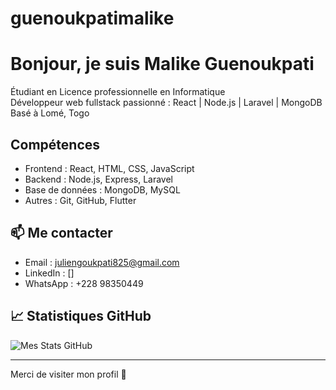 # guenoukpatimalike
#  Bonjour, je suis Malike Guenoukpati

Étudiant en Licence professionnelle en Informatique  
Développeur web fullstack passionné : React | Node.js | Laravel | MongoDB  
Basé à Lomé, Togo

##  Compétences
- Frontend : React, HTML, CSS, JavaScript
- Backend : Node.js, Express, Laravel
- Base de données : MongoDB, MySQL
- Autres : Git, GitHub, Flutter

## 📫 Me contacter
- Email : juliengoukpati825@gmail.com
- LinkedIn : []
- WhatsApp : +228 98350449

## 📈 Statistiques GitHub
![Mes Stats GitHub](https://github-readme-stats.vercel.app/api?username=ucmy06&show_icons=true&theme=radical)

---

Merci de visiter mon profil 🚀
